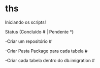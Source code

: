 # ths
Iniciando os scripts!

Status (Concluído # | Pendente *)


-Criar um repositório #

-Criar Pasta Package para cada tabela #

-Criar cada tabela dentro do db.imigration #
